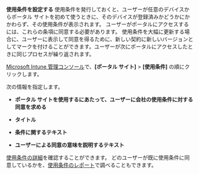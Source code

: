 **使用条件を設定する** 使用条件を発行しておくと、ユーザーが任意のデバイスからポータル サイトを初めて使うときに、そのデバイスが登録済みかどうかにかかわらず、その使用条件が表示されます。 ユーザーがポータルにアクセスするには、これらの条項に同意する必要があります。 使用条件を大幅に更新する場合に、ユーザーに表示して同意を得るために、新しい契約に新しいバージョンとしてマークを付けることができます。ユーザーが次にポータルにアクセスしたときに同じプロセスが繰り返されます。

[Microsoft Intune 管理コンソール](http://manage.microsoft.com)で、**[ポータル サイト]** &gt; **[使用条件]** の順にクリックします。

次の情報を指定します。

-   **ポータル サイトを使用するにあたって、ユーザーに会社の使用条件に対する同意を求める**

-   **タイトル**

-   **条件に関するテキスト**

-   **ユーザーによる同意の意味を説明するテキスト**

[使用条件の詳細](https://technet.microsoft.com/library/mt405893.aspx)を確認することができます。  どのユーザーが既に使用条件に同意しているかを、[使用条件のレポート](https://technet.microsoft.com/library/dn646977.aspx)で調べることもできます。



<!--HONumber=Jun16_HO4-->


